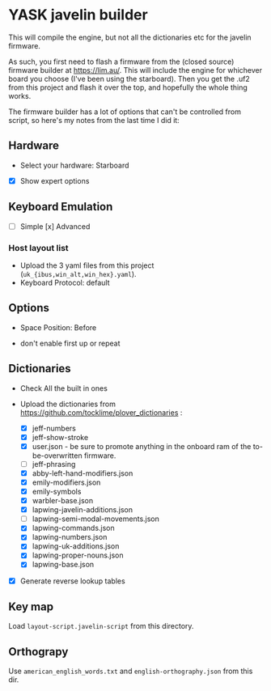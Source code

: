 # YASK javelin builder

This will compile the engine, but not all the dictionaries etc for the javelin firmware.

As such, you first need to flash a firmware from the (closed source) firmware builder at https://lim.au/. This will include the engine for whichever board you choose (I've been using the starboard). Then you get the .uf2 from this project and flash it over the top, and hopefully the whole thing works.

The firmware builder has a lot of options that can't be controlled from script, so here's my notes from the last time I did it:

## Hardware

* Select your hardware: Starboard
* [x] Show expert options

## Keyboard Emulation

* [ ] Simple [x] Advanced

### Host layout list

* Upload the 3 yaml files from this project (`uk_{ibus,win_alt,win_hex}.yaml`).
* Keyboard Protocol: default

## Options

* Space Position: Before

* don't enable first up or repeat


## Dictionaries

* Check All the built in ones

* Upload the dictionaries from https://github.com/tocklime/plover_dictionaries : 
  * [x] jeff-numbers
  * [x] jeff-show-stroke
  * [x] user.json - be sure to promote anything in the onboard ram of the to-be-overwritten firmware.
  * [ ] jeff-phrasing
  * [x] abby-left-hand-modifiers.json
  * [x] emily-modifiers.json
  * [x] emily-symbols
  * [x] warbler-base.json
  * [x] lapwing-javelin-additions.json
  * [ ] lapwing-semi-modal-movements.json
  * [x] lapwing-commands.json
  * [x] lapwing-numbers.json
  * [x] lapwing-uk-additions.json
  * [x] lapwing-proper-nouns.json
  * [x] lapwing-base.json

* [x] Generate reverse lookup tables

## Key map

Load `layout-script.javelin-script` from this directory.

## Orthograpy

Use `american_english_words.txt` and `english-orthography.json` from this dir.